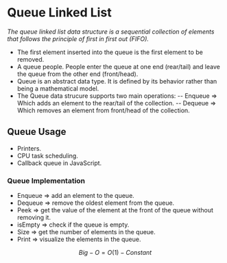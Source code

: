 # Queue Linked List

_The queue linked list data structure is a sequential collection of elements that follows the principle of first in first out (FIFO)._

- The first element inserted into the queue is the first element to be removed.
- A queue people. People enter the queue at one end (rear/tail) and leave the queue from the other end (front/head).
- Queue is an abstract data type. It is defined by its behavior rather than being a mathematical model.
- The Queue data strucure supports two main operations:
  -- Enqueue => Which adds an element to the rear/tail of the collection.
  -- Dequeue => Which removes an element from front/head of the collection.

## Queue Usage

- Printers.
- CPU task scheduling.
- Callback queue in JavaScript.

### Queue Implementation 

- Enqueue => add an element to the queue.
- Dequeue => remove the oldest element from the queue.
- Peek    => get the value of the element at the front of the queue without removing it.
- isEmpty => check if the queue is empty.
- Size    => get the number of elements in the queue.
- Print   => visualize the elements in the queue.

$$Big-O = O(1) - Constant$$
